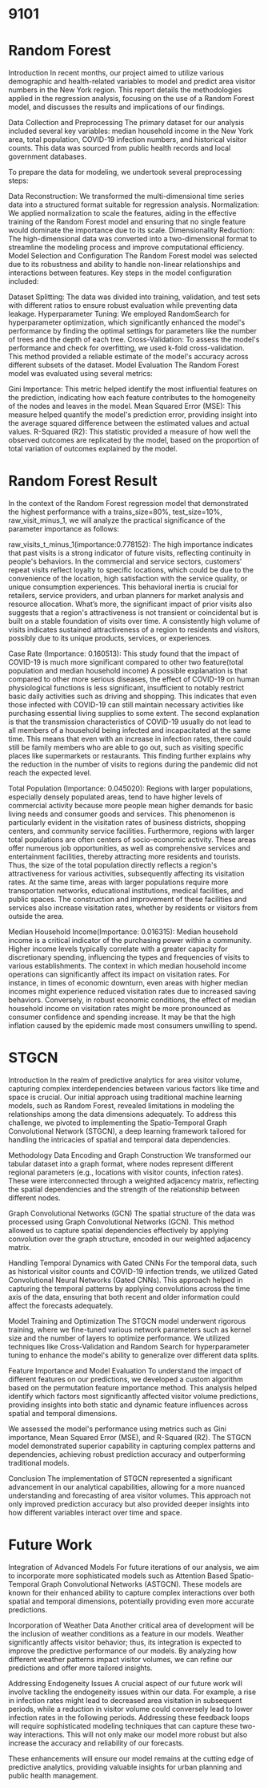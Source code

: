 # 9101
# Random Forest
Introduction
In recent months, our project aimed to utilize various demographic and health-related variables to model and predict area visitor numbers in the New York region. This report details the methodologies applied in the regression analysis, focusing on the use of a Random Forest model, and discusses the results and implications of our findings.

Data Collection and Preprocessing
The primary dataset for our analysis included several key variables: median household income in the New York area, total population, COVID-19 infection numbers, and historical visitor counts. This data was sourced from public health records and local government databases.

To prepare the data for modeling, we undertook several preprocessing steps:

Data Reconstruction: We transformed the multi-dimensional time series data into a structured format suitable for regression analysis.
Normalization: We applied normalization to scale the features, aiding in the effective training of the Random Forest model and ensuring that no single feature would dominate the importance due to its scale.
Dimensionality Reduction: The high-dimensional data was converted into a two-dimensional format to streamline the modeling process and improve computational efficiency.
Model Selection and Configuration
The Random Forest model was selected due to its robustness and ability to handle non-linear relationships and interactions between features. Key steps in the model configuration included:

Dataset Splitting: The data was divided into training, validation, and test sets with different ratios to ensure robust evaluation while preventing data leakage.
Hyperparameter Tuning: We employed RandomSearch for hyperparameter optimization, which significantly enhanced the model's performance by finding the optimal settings for parameters like the number of trees and the depth of each tree.
Cross-Validation: To assess the model's performance and check for overfitting, we used k-fold cross-validation. This method provided a reliable estimate of the model's accuracy across different subsets of the dataset.
Model Evaluation
The Random Forest model was evaluated using several metrics:

Gini Importance: This metric helped identify the most influential features on the prediction, indicating how each feature contributes to the homogeneity of the nodes and leaves in the model.
Mean Squared Error (MSE): This measure helped quantify the model's prediction error, providing insight into the average squared difference between the estimated values and actual values.
R-Squared (R2): This statistic provided a measure of how well the observed outcomes are replicated by the model, based on the proportion of total variation of outcomes explained by the model.

# Random Forest Result
In the context of the Random Forest regression model that demonstrated the highest performance with a trains_size=80%, test_size=10%, raw_visit_minus_1, we will analyze the practical significance of the parameter importance as follows:


raw_visits_t_minus_1(importance:0.778152): The high importance indicates that past visits is a strong indicator of future visits, reflecting continuity in people's behaviors. In the commercial and service sectors, customers' repeat visits reflect loyalty to specific locations, which could be due to the convenience of the location, high satisfaction with the service quality, or unique consumption experiences. This behavioral inertia is crucial for retailers, service providers, and urban planners for market analysis and resource allocation. What’s more, the significant impact of prior visits also suggests that a region's attractiveness is not transient or coincidental but is built on a stable foundation of visits over time. A consistently high volume of visits indicates sustained attractiveness of a region to residents and visitors, possibly due to its unique products, services, or experiences.

Case Rate (Importance: 0.160513): This study found that the impact of COVID-19 is much more significant compared to other two feature(total population and median household income) A possible explanation is that compared to other more serious diseases, the effect of COVID-19 on human physiological functions is less significant, insufficient to notably restrict basic daily activities such as driving and shopping. This indicates that even those infected with COVID-19 can still maintain necessary activities like purchasing essential living supplies to some extent. The second explanation is that the transmission characteristics of COVID-19 usually do not lead to all members of a household being infected and incapacitated at the same time. This means that even with an increase in infection rates, there could still be family members who are able to go out, such as visiting specific places like supermarkets or restaurants. This finding further explains why the reduction in the number of visits to regions during the pandemic did not reach the expected level.

Total Population (Importance: 0.045020): Regions with larger populations, especially densely populated areas, tend to have higher levels of commercial activity because more people mean higher demands for basic living needs and consumer goods and services. This phenomenon is particularly evident in the visitation rates of business districts, shopping centers, and community service facilities. Furthermore, regions with larger total populations are often centers of socio-economic activity. These areas offer numerous job opportunities, as well as comprehensive services and entertainment facilities, thereby attracting more residents and tourists. Thus, the size of the total population directly reflects a region's attractiveness for various activities, subsequently affecting its visitation rates. At the same time, areas with larger populations require more transportation networks, educational institutions, medical facilities, and public spaces. The construction and improvement of these facilities and services also increase visitation rates, whether by residents or visitors from outside the area.

Median Household Income(Importance: 0.016315): Median household income is a critical indicator of the purchasing power within a community. Higher income levels typically correlate with a greater capacity for discretionary spending, influencing the types and frequencies of visits to various establishments. The context in which median household income operations can significantly affect its impact on visitation rates. For instance, in times of economic downturn, even areas with higher median incomes might experience reduced visitation rates due to increased saving behaviors. Conversely, in robust economic conditions, the effect of median household income on visitation rates might be more pronounced as consumer confidence and spending increase. It may be that the high inflation caused by the epidemic made most consumers unwilling to spend.

# STGCN

Introduction
In the realm of predictive analytics for area visitor volume, capturing complex interdependencies between various factors like time and space is crucial. Our initial approach using traditional machine learning models, such as Random Forest, revealed limitations in modeling the relationships among the data dimensions adequately. To address this challenge, we pivoted to implementing the Spatio-Temporal Graph Convolutional Network (STGCN), a deep learning framework tailored for handling the intricacies of spatial and temporal data dependencies.

Methodology
Data Encoding and Graph Construction
We transformed our tabular dataset into a graph format, where nodes represent different regional parameters (e.g., locations with visitor counts, infection rates). These were interconnected through a weighted adjacency matrix, reflecting the spatial dependencies and the strength of the relationship between different nodes.

Graph Convolutional Networks (GCN)
The spatial structure of the data was processed using Graph Convolutional Networks (GCN). This method allowed us to capture spatial dependencies effectively by applying convolution over the graph structure, encoded in our weighted adjacency matrix.

Handling Temporal Dynamics with Gated CNNs
For the temporal data, such as historical visitor counts and COVID-19 infection trends, we utilized Gated Convolutional Neural Networks (Gated CNNs). This approach helped in capturing the temporal patterns by applying convolutions across the time axis of the data, ensuring that both recent and older information could affect the forecasts adequately.

Model Training and Optimization
The STGCN model underwent rigorous training, where we fine-tuned various network parameters such as kernel size and the number of layers to optimize performance. We utilized techniques like Cross-Validation and Random Search for hyperparameter tuning to enhance the model's ability to generalize over different data splits.

Feature Importance and Model Evaluation
To understand the impact of different features on our predictions, we developed a custom algorithm based on the permutation feature importance method. This analysis helped identify which factors most significantly affected visitor volume predictions, providing insights into both static and dynamic feature influences across spatial and temporal dimensions.

We assessed the model's performance using metrics such as Gini importance, Mean Squared Error (MSE), and R-Squared (R2). The STGCN model demonstrated superior capability in capturing complex patterns and dependencies, achieving robust prediction accuracy and outperforming traditional models.

Conclusion
The implementation of STGCN represented a significant advancement in our analytical capabilities, allowing for a more nuanced understanding and forecasting of area visitor volumes. This approach not only improved prediction accuracy but also provided deeper insights into how different variables interact over time and space.

# Future Work

Integration of Advanced Models
For future iterations of our analysis, we aim to incorporate more sophisticated models such as Attention Based Spatio-Temporal Graph Convolutional Networks (ASTGCN). These models are known for their enhanced ability to capture complex interactions over both spatial and temporal dimensions, potentially providing even more accurate predictions.

Incorporation of Weather Data
Another critical area of development will be the inclusion of weather conditions as a feature in our models. Weather significantly affects visitor behavior; thus, its integration is expected to improve the predictive performance of our models. By analyzing how different weather patterns impact visitor volumes, we can refine our predictions and offer more tailored insights.

Addressing Endogeneity Issues
A crucial aspect of our future work will involve tackling the endogeneity issues within our data. For example, a rise in infection rates might lead to decreased area visitation in subsequent periods, while a reduction in visitor volume could conversely lead to lower infection rates in the following periods. Addressing these feedback loops will require sophisticated modeling techniques that can capture these two-way interactions. This will not only make our model more robust but also increase the accuracy and reliability of our forecasts.

These enhancements will ensure our model remains at the cutting edge of predictive analytics, providing valuable insights for urban planning and public health management.
